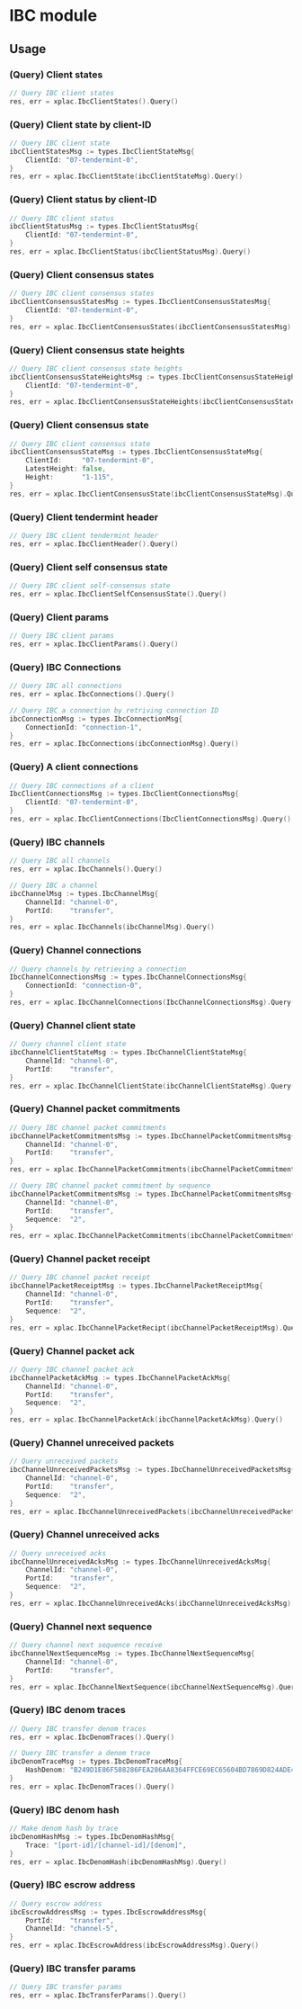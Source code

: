 # IBC module
## Usage
### (Query) Client states
```go
// Query IBC client states
res, err = xplac.IbcClientStates().Query()
```

### (Query) Client state by client-ID
```go
// Query IBC client state
ibcClientStatesMsg := types.IbcClientStateMsg{
    ClientId: "07-tendermint-0",
}
res, err = xplac.IbcClientState(ibcClientStateMsg).Query()
```

### (Query) Client status by client-ID
```go
// Query IBC client status
ibcClientStatusMsg := types.IbcClientStatusMsg{
    ClientId: "07-tendermint-0",
}
res, err = xplac.IbcClientStatus(ibcClientStatusMsg).Query()
```

### (Query) Client consensus states
```go
// Query IBC client consensus states
ibcClientConsensusStatesMsg := types.IbcClientConsensusStatesMsg{
    ClientId: "07-tendermint-0",
}
res, err = xplac.IbcClientConsensusStates(ibcClientConsensusStatesMsg).Query()
```

### (Query) Client consensus state heights
```go
// Query IBC client consensus state heights
ibcClientConsensusStateHeightsMsg := types.IbcClientConsensusStateHeightsMsg{
    ClientId: "07-tendermint-0",
}
res, err = xplac.IbcClientConsensusStateHeights(ibcClientConsensusStateHeightsMsg).Query()
```

### (Query) Client consensus state
```go
// Query IBC client consensus state
ibcClientConsensusStateMsg := types.IbcClientConsensusStateMsg{
    ClientId:     "07-tendermint-0",
    LatestHeight: false,
    Height:       "1-115",
}
res, err = xplac.IbcClientConsensusState(ibcClientConsensusStateMsg).Query()
```

### (Query) Client tendermint header
```go
// Query IBC client tendermint header
res, err = xplac.IbcClientHeader().Query()
```

### (Query) Client self consensus state
```go
// Query IBC client self-consensus state
res, err = xplac.IbcClientSelfConsensusState().Query()
```

### (Query) Client params
```go
// Query IBC client params
res, err = xplac.IbcClientParams().Query()
```

### (Query) IBC Connections
```go
// Query IBC all connections
res, err = xplac.IbcConnections().Query()

// Query IBC a connection by retriving connection ID
ibcConnectionMsg := types.IbcConnectionMsg{
    ConnectionId: "connection-1",
}
res, err = xplac.IbcConnections(ibcConnectionMsg).Query()
```

### (Query) A client connections
```go
// Query IBC connections of a client
IbcClientConnectionsMsg := types.IbcClientConnectionsMsg{
    ClientId: "07-tendermint-0",
}
res, err = xplac.IbcClientConnections(IbcClientConnectionsMsg).Query()
```

### (Query) IBC channels
```go
// Query IBC all channels
res, err = xplac.IbcChannels().Query()

// Query IBC a channel
ibcChannelMsg := types.IbcChannelMsg{
    ChannelId: "channel-0",
    PortId:    "transfer",
}
res, err = xplac.IbcChannels(ibcChannelMsg).Query()
```

### (Query) Channel connections
```go
// Query channels by retrieving a connection
IbcChannelConnectionsMsg := types.IbcChannelConnectionsMsg{
    ConnectionId: "connection-0",
}
res, err = xplac.IbcChannelConnections(IbcChannelConnectionsMsg).Query()
```

### (Query) Channel client state
```go
// Query channel client state
ibcChannelClientStateMsg := types.IbcChannelClientStateMsg{
    ChannelId: "channel-0",
    PortId:    "transfer",
}
res, err = xplac.IbcChannelClientState(ibcChannelClientStateMsg).Query()
```

### (Query) Channel packet commitments
```go
// Query IBC channel packet commitments
ibcChannelPacketCommitmentsMsg := types.IbcChannelPacketCommitmentsMsg{
    ChannelId: "channel-0",
    PortId:    "transfer",
}
res, err = xplac.IbcChannelPacketCommitments(ibcChannelPacketCommitmentsMsg).Query()

// Query IBC channel packet commitment by sequence
ibcChannelPacketCommitmentsMsg := types.IbcChannelPacketCommitmentsMsg{
    ChannelId: "channel-0",
    PortId:    "transfer",
    Sequence:  "2",
}
res, err = xplac.IbcChannelPacketCommitments(ibcChannelPacketCommitmentsMsg).Query()
```

### (Query) Channel packet receipt
```go
// Query IBC channel packet receipt
ibcChannelPacketReceiptMsg := types.IbcChannelPacketReceiptMsg{
    ChannelId: "channel-0",
    PortId:    "transfer",
    Sequence:  "2",
}
res, err = xplac.IbcChannelPacketRecipt(ibcChannelPacketReceiptMsg).Query()
```

### (Query) Channel packet ack
```go
// Query IBC channel packet ack
ibcChannelPacketAckMsg := types.IbcChannelPacketAckMsg{
    ChannelId: "channel-0",
    PortId:    "transfer",
    Sequence:  "2",
}
res, err = xplac.IbcChannelPacketAck(ibcChannelPacketAckMsg).Query()
```

### (Query) Channel unreceived packets
```go
// Query unreceived packets
ibcChannelUnreceivedPacketsMsg := types.IbcChannelUnreceivedPacketsMsg{
    ChannelId: "channel-0",
    PortId:    "transfer",
    Sequence:  "2",
}
res, err = xplac.IbcChannelUnreceivedPackets(ibcChannelUnreceivedPacketsMsg).Query()
```

### (Query) Channel unreceived acks
```go
// Query unreceived acks
ibcChannelUnreceivedAcksMsg := types.IbcChannelUnreceivedAcksMsg{
    ChannelId: "channel-0",
    PortId:    "transfer",
    Sequence:  "2",
}
res, err = xplac.IbcChannelUnreceivedAcks(ibcChannelUnreceivedAcksMsg).Query()
```

### (Query) Channel next sequence
```go
// Query channel next sequence receive
ibcChannelNextSequenceMsg := types.IbcChannelNextSequenceMsg{
    ChannelId: "channel-0",
    PortId:    "transfer",
}
res, err = xplac.IbcChannelNextSequence(ibcChannelNextSequenceMsg).Query()
```

### (Query) IBC denom traces
```go
// Query IBC transfer denom traces
res, err = xplac.IbcDenomTraces().Query()

// Query IBC transfer a denom trace
ibcDenomTraceMsg := types.IbcDenomTraceMsg{
    HashDenom: "B249D1E86F588286FEA286AA8364FFCE69EC65604BD7869D824ADE40F00FA25B",
}
res, err = xplac.IbcDenomTraces().Query()
```

### (Query) IBC denom hash
```go
// Make denom hash by trace
ibcDenomHashMsg := types.IbcDenomHashMsg{
    Trace: "[port-id]/[channel-id]/[denom]",
}
res, err = xplac.IbcDenomHash(ibcDenomHashMsg).Query()
```

### (Query) IBC escrow address
```go
// Query escrow address
ibcEscrowAddressMsg := types.IbcEscrowAddressMsg{
    PortId:    "transfer",
    ChannelId: "channel-5",
}
res, err = xplac.IbcEscrowAddress(ibcEscrowAddressMsg).Query()
```

### (Query) IBC transfer params
```go
// Query IBC transfer params
res, err = xplac.IbcTransferParams().Query()
```